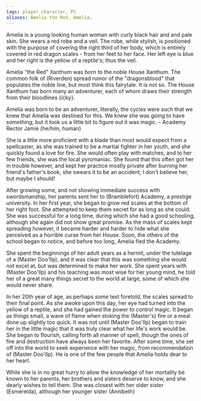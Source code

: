 ```yaml
---
tags: player_character, PC
aliases: Amelia the Red, Amelia, 
---
```


Amelia is a young looking human woman with curly black hair and and pale skin. She wears a red robe and a veil. The robe, while stylish, is positioned with the purpose of covering the right third of her body, which is entirely covered in red dragon scales - from her feet to her face. Her left eye is blue and her right is the yellow of a reptile's; thus the veil.

Amelia "the Red" Xanthum was born to the noble House Xanthum. The common folk of (Riverden) spread rumor of the "dragonsblood" that populates the noble line, but most think this fairytale. It is not so. The House Xanthum has born many an adventurer, each of whom draws their strength from their bloodlines {icky}.

Amelia was born to be an adventurer, literally, the cycles were such that we knew that Amelia was destined for this. We knew she was going to have *something*, but it took us a little bit to figure out it was magic. - Academy Rector Jamie (he/him, human)

She is a little more proficient with a blade than most would expect from a spellcaster, as she was trained to be a martial fighter in her youth, and she quickly found a love for fire. She would often play with matches, and to her few friends, she was the local pyromaniac. She found that this often got her in trouble however, and kept her practice mostly private after burning her friend's father's book, she swears it to be an accident; I don't believe her, but maybe I should! 

After growing some, and not showing immediate success with swordsmanship, her parents sent her to (Bramblefort) Academy, a prestige university. In her first year, she began to grow red scales at the bottom of her right foot. She attempted to keep them secret for as long as she could. She was successful for a long time, during which she had a good schooling, although she again did not show great promise. As the mass of scales kept spreading however, it became harder and harder to hide what she perceived as a horrible curse from her House. Soon, the others of the school began to notice, and before too long, Amelia fled the Academy. 

She spent the beginnings of her adult years as a hermit, under the tutelage of a (Master Doo'Ilp), and it was clear that this was something she would not excel at, but was determined to make her work. She spent years with (Master Doo'Ilp) and his teaching was most wise for her young mind, he told her of a great many things secret to the world at large, some of which she would never share.

In her 20th year of age, as perhaps *some* text foretold, the scales spread to their final point. As she awoke upon this day, her eye had turned into the yellow of a reptile, and she had gained the power to control magic. It began as things small, a wave of flame when stoking the (Master's) fire or a meal done up slightly too quick. It was not until (Master Doo'Ilp) began to train her in the little magic that it was truly clear what her life's work would be. She began to flourish, calling forth all manner of spell, though the ones of fire and destruction have always been her favorite. After some time, she set off into the world to seek experience with her magic, from recommendation of (Master Doo'Ilp). He is one of the few people that Amelia holds dear to her heart. 

While she is in no great hurry to allow the knowledge of her mortality be known to her parents, her brothers and sisters deserve to know, and she dearly wishes to tell them. She was closest with her older sister (Esmerelda), although her younger sister (Annibeth) 